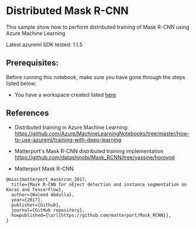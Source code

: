 # Distributed Mask R-CNN 

This sample show how to perform distributed training of Mask R-CNN using  Azure Machine Learning 

Latest azureml SDK tested: 1.1.5


## Prerequisites:

Before running this notebook, make sure you have gone through the steps listed below:

- You have a workspace created listed [here](https://docs.microsoft.com/en-us/azure/machine-learning/service/quickstart-get-started ) 

## References

- Distributed training in Azure Machine Learning:  https://github.com/Azure/MachineLearningNotebooks/tree/master/how-to-use-azureml/training-with-deep-learning

- Matterport's Mask R-CNN distributed training implementation
https://github.com/datashinobi/Mask_RCNN/tree/yassine/horovod

- Matterport Mask R-CNN 
```
@misc{matterport_maskrcnn_2017,
  title={Mask R-CNN for object detection and instance segmentation on Keras and TensorFlow},
  author={Waleed Abdulla},
  year={2017},
  publisher={Github},
  journal={GitHub repository},
  howpublished={\url{https://github.com/matterport/Mask_RCNN}},
}
```